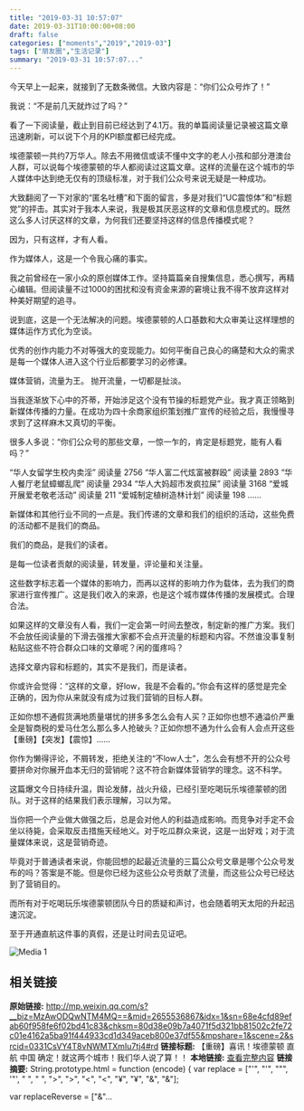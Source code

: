 ```yaml
---
title: "2019-03-31 10:57:07"
date: 2019-03-31T10:00:00+08:00
draft: false
categories: ["moments","2019","2019-03"]
tags: ["朋友圈","生活记录"]
summary: "2019-03-31 10:57:07..."
---
```


今天早上一起来，就接到了无数条微信。大致内容是：“你们公众号炸了！”

我说：“不是前几天就炸过了吗？”

看了一下阅读量，截止到目前已经达到了4.1万。我的单篇阅读量记录被这篇文章迅速刷新，可以说下个月的KPI额度都已经完成。

埃德蒙顿一共约7万华人。除去不用微信或读不懂中文字的老人小孩和部分港澳台人群，可以说每个埃德蒙顿的华人都阅读过这篇文章。这样的流量在这个城市的华人媒体中达到绝无仅有的顶级标准，对于我们公众号来说无疑是一种成功。

大致翻阅了一下对家的“匿名吐槽”和下面的留言，多是对我们“UC震惊体”和“标题党”的抨击。其实对于我本人来说，我是极其厌恶这样的文章和信息模式的。既然这么多人讨厌这样的文章，为何我们还要坚持这样的信息传播模式呢？

因为，只有这样，才有人看。

作为媒体人，这是一个令我心痛的事实。

我之前曾经在一家小众的原创媒体工作。坚持篇篇亲自搜集信息，悉心撰写，再精心编辑。但阅读量不过1000的困扰和没有资金来源的窘境让我不得不放弃这样对种美好期望的追寻。

说到底，这是一个无法解决的问题。埃德蒙顿的人口基数和大众审美让这样理想的媒体运作方式化为空谈。

优秀的创作内能力不对等强大的变现能力。如何平衡自己良心的痛楚和大众的需求是每一个媒体人进入这个行业后都要学习的必修课。

媒体营销，流量为王。
抛开流量，一切都是扯淡。

当我逐渐放下心中的芥蒂，开始涉足这个没有节操的标题党产业。我才真正领略到新媒体传播的力量。在成功为四十余商家组织策划推广宣传的经验之后，我慢慢寻求到了这样麻木又真切的平衡。

很多人多说：“你们公众号的那些文章，一惊一乍的，肯定是标题党，能有人看吗？”

“华人女留学生校内卖淫” 阅读量 2756
“华人富二代炫富被群殴” 阅读量 2893
“华人餐厅老鼠蟑螂乱爬” 阅读量 2934
“华人大妈超市发疯拉屎” 阅读量 3168
“爱城开展爱老敬老活动” 阅读量 211
“爱城制定植树造林计划” 阅读量 198
……

新媒体和其他行业不同的一点是。我们传递的文章和我们的组织的活动，这些免费的活动都不是我们的商品。

我们的商品，是我们的读者。

是每一位读者贡献的阅读量，转发量，评论量和关注量。

这些数字标志着一个媒体的影响力，而再以这样的影响力作为载体，去为我们的商家进行宣传推广。这是我们收入的来源，也是这个城市媒体传播的发展模式。合理合法。

如果这样的文章没有人看，我们一定会第一时间去整改，制定新的推广方案。我们不会放任阅读量的下滑去强推大家都不会点开流量的标题和内容。不然谁没事复制粘贴这些不符合群众口味的文章呢？闲的蛋疼吗？

选择文章内容和标题的，其实不是我们，而是读者。

你或许会觉得：“这样的文章，好low，我是不会看的。”你会有这样的感觉是完全正确的，因为你从来就没有成为过我们营销的目标人群。

正如你想不通假货满地质量堪忧的拼多多怎么会有人买？正如你也想不通溢价严重全是智商税的爱马仕怎么那么多人抢破头？正如你想不通为什么会有人会点开这些【重磅】【突发】【震惊】……

你作为懒得评论，不屑转发，拒绝关注的“不low人士”，怎么会有想不开的公众号要拼命对你展开血本无归的营销呢？这不符合新媒体营销学的理念。这不科学。

这篇爆文今日持续升温，舆论发酵，战火升级，已经引至吃喝玩乐埃德蒙顿的团队。对于这样的结果我们表示理解，习以为常。

当你把一个产业做大做强之后，总是会对他人的利益造成影响。而竞争对手定不会坐以待毙，会采取反击措施天经地义。对于吃瓜群众来说，这是一出好戏；对于流量媒体来说，这是营销奇迹。

毕竟对于普通读者来说，你能回想的起最近流量的三篇公众号文章是哪个公众号发布的吗？答案是不能。但是你已经为这些公众号贡献了流量，而这些公众号已经达到了营销目的。

而所有对于吃喝玩乐埃德蒙顿团队今日的质疑和声讨，也会随着明天太阳的升起迅速沉淀。

至于开通直航这件事的真假，还是让时间去见证吧。

![Media 1](/Moments/photos/2019-03-31/201903311057070.jpg)

## 相关链接

**原始链接:** http://mp.weixin.qq.com/s?__biz=MzAwODQwNTM4MQ==&mid=2655536867&idx=1&sn=68e4cfd89efab60f958fe6f02bd41c83&chksm=80d38e09b7a4071f5d321bb81502c2fe72c01e4162a5ba91f444933cd1d349aceb800e37df55&mpshare=1&scene=2&srcid=0331CsVY4T8vNWMTXmIu7tj4#rd
**链接标题:** 【重磅】喜讯！埃德蒙顿 直航 中国 确定！就这两个城市！我们华人说了算！！
**本地链接:** [查看完整内容](/link_content/2019/03/2019-03-31/link_content/)
**链接摘要:** String.prototype.html = function (encode) {
  var replace = ["&#39;", "'", "&quot;", '"', "&nbsp;", " ", "&gt;", ">", "&lt;", "<", "&yen;", "¥", "&amp;", "&"];
 
 
 
 
 
  
  var replaceReverse = ["&"...

